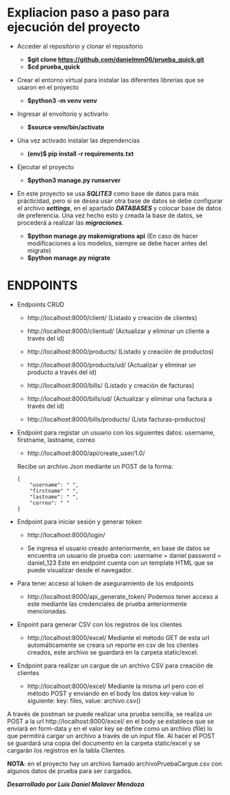 # Expliacion paso a paso para ejecución del proyecto

- Acceder al repositorio y clonar el repositorio
  - **$git clone https://github.com/danielmm06/prueba_quick.git**
  - **$cd prueba_quick**

- Crear el entorno virtual para instalar las diferentes librerias que se usaron en el proyecto
  - **$python3 -m venv venv**

- Ingresar al envoltorio y activarlo 
  - **$source venv/bin/activate**

- Una vez activado instalar las dependencias
  - **(env)$ pip install -r requirements.txt**

- Ejecutar el proyecto
  - **$python3 manage.py runserver**

- En este proyecto se usa ***SQLITE3*** como base de datos para más prácticidad, pero si se desea usar otra base de datos se debe configurar el archivo ***settings***, en el apartado ***DATABASES*** y colocar base de datos de preferencia. Una vez hecho esto y creada la base de datos, se procederá a realizar las ***migraciones***. 
  - **$python manage.py makemigrations api** (En caso de hacer modificaciones a los modelos, siempre se debe hacer antes del migrate)
  - **$python manage.py migrate** 


# ENDPOINTS 

- Endpoints CRUD 
  - http://localhost:8000/client/ (Listado y creación de clientes)
  - http://localhost:8000/clientud/<pk> (Actualizar y eliminar un cliente a través del id)

  - http://localhost:8000/products/ (Listado y creación de productos)
  - http://localhost:8000/products/ud/<pk> (Actualizar y eliminar un producto a través del id)

  - http://localhost:8000/bills/ (Listado y creación de facturas)
  - http://localhost:8000/bills/ud/<pk> (Actualizar y eliminar una factura a través del id)

  - http://localhost:8000/bills/products/ (Lista facturas-productos)


- Endpoint para registar un usuario con los siguientes datos: username, firstname, lastname, correo
  - http://localhost:8000/api/create_user/1.0/ 

  Recibe un archivo Json mediante un POST de la forma:
  ```
  {
      "username": " ",
      "firstname" " ",
      "lastname": " ",
      "correo": " "
  }
  ```

- Endpoint para iniciar sesión y generar token 
  - http://localhost:8000/login/ 

  - Se ingresa el usuario creado anteriormente, en base de datos se encuentra un usuario de prueba con:
    username = daniel
    password = daniel_123
    Este en endpoint cuenta con un template HTML que se puede visualizar desde el navegador. 

- Para tener acceso al token de aseguramiento de los endpoints
  - http://localhost:8000/api_generate_token/
  Podemos tener acceso a este mediante las credenciales de prueba anteriormente mencionadas.


- Enpoint para generar CSV con los registros de los clientes
  - http://localhost:8000/excel/
  Mediante el método GET de esta url automáticamente se creara un reporte en csv de los clientes creados, este archivo se guardará en la carpeta      static/excel.



- Endpoint para realizar un cargue de un archivo CSV para creación de clientes
  - http://localhost:8000/excel/
  Mediante la misma url pero con el método POST y enviando en el body los datos key-value lo siguiente:
  key: files, value: archivo.csv() 

A través de postman se puede realizar una prueba sencilla, se realiza un POST a la url http://localhost:8000/excel/ en el body se establece que se enviará en form-data y en el valor key se define como un archivo (file) lo que permitirá cargar un archivo a través de un input file. Al hacer el POST se guardará una copia del documento en la carpeta static/excel y se cargarán los registros en la tabla Clientes. 

**NOTA**: en el proyecto hay un archivo llamado archivoPruebaCargue.csv con algunos datos de prueba para ser cargados. 


***Desarrollado por Luis Daniel Malaver Mendoza***
